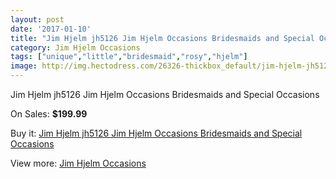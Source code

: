 ```yaml
---
layout: post
date: '2017-01-10'
title: "Jim Hjelm jh5126 Jim Hjelm Occasions Bridesmaids and Special Occasions"
category: Jim Hjelm Occasions
tags: ["unique","little","bridesmaid","rosy","hjelm"]
image: http://img.hectodress.com/26326-thickbox_default/jim-hjelm-jh5126-jim-hjelm-occasions-bridesmaids-and-special-occasions.jpg
---
```

Jim Hjelm jh5126 Jim Hjelm Occasions Bridesmaids and Special Occasions

On Sales: **$199.99**
<a href="https://www.hectodress.com/jim-hjelm-occasions/12239-jim-hjelm-jh5126-jim-hjelm-occasions-bridesmaids-and-special-occasions.html"><amp-img layout="responsive" width="600" height="600" src="//img.hectodress.com/26326-thickbox_default/jim-hjelm-jh5126-jim-hjelm-occasions-bridesmaids-and-special-occasions.jpg" alt="Jim Hjelm jh5126 Jim Hjelm Occasions Bridesmaids and Special Occasions 0" /></a>
<a href="https://www.hectodress.com/jim-hjelm-occasions/12239-jim-hjelm-jh5126-jim-hjelm-occasions-bridesmaids-and-special-occasions.html"><amp-img layout="responsive" width="600" height="600" src="//img.hectodress.com/26328-thickbox_default/jim-hjelm-jh5126-jim-hjelm-occasions-bridesmaids-and-special-occasions.jpg" alt="Jim Hjelm jh5126 Jim Hjelm Occasions Bridesmaids and Special Occasions 1" /></a>
<a href="https://www.hectodress.com/jim-hjelm-occasions/12239-jim-hjelm-jh5126-jim-hjelm-occasions-bridesmaids-and-special-occasions.html"><amp-img layout="responsive" width="600" height="600" src="//img.hectodress.com/26327-thickbox_default/jim-hjelm-jh5126-jim-hjelm-occasions-bridesmaids-and-special-occasions.jpg" alt="Jim Hjelm jh5126 Jim Hjelm Occasions Bridesmaids and Special Occasions 2" /></a>

Buy it: [Jim Hjelm jh5126 Jim Hjelm Occasions Bridesmaids and Special Occasions](https://www.hectodress.com/jim-hjelm-occasions/12239-jim-hjelm-jh5126-jim-hjelm-occasions-bridesmaids-and-special-occasions.html "Jim Hjelm jh5126 Jim Hjelm Occasions Bridesmaids and Special Occasions")

View more: [Jim Hjelm Occasions](https://www.hectodress.com/190-jim-hjelm-occasions "Jim Hjelm Occasions")